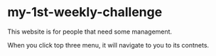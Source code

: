 # my-1st-weekly-challenge
This website is for people that need some management.

When you click top three menu, it will navigate to you to its contnets.